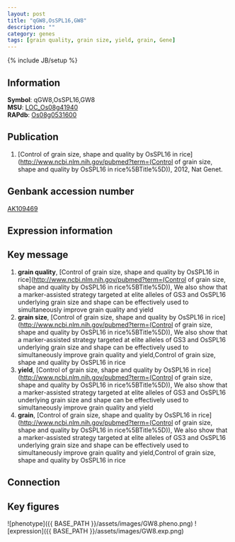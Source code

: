 ```yaml
---
layout: post
title: "qGW8,OsSPL16,GW8"
description: ""
category: genes
tags: [grain quality, grain size, yield, grain, Gene]
---
```

{% include JB/setup %}

## Information
__Symbol__: qGW8,OsSPL16,GW8  
__MSU__: [LOC_Os08g41940](http://rice.plantbiology.msu.edu/cgi-bin/ORF_infopage.cgi?orf=LOC_Os08g41940)  
__RAPdb__: [Os08g0531600](http://rapdb.dna.affrc.go.jp/viewer/gbrowse_details/irgsp1?name=Os08g0531600)  

## Publication
1. [Control of grain size, shape and quality by OsSPL16 in rice](http://www.ncbi.nlm.nih.gov/pubmed?term=(Control of grain size, shape and quality by OsSPL16 in rice%5BTitle%5D)), 2012, Nat Genet.

## Genbank accession number
[AK109469](http://www.ncbi.nlm.nih.gov/nuccore/AK109469)

## Expression information

## Key message
1. __grain quality__, [Control of grain size, shape and quality by OsSPL16 in rice](http://www.ncbi.nlm.nih.gov/pubmed?term=(Control of grain size, shape and quality by OsSPL16 in rice%5BTitle%5D)),  We also show that a marker-assisted strategy targeted at elite alleles of GS3 and OsSPL16 underlying grain size and shape can be effectively used to simultaneously improve grain quality and yield
2. __grain size__, [Control of grain size, shape and quality by OsSPL16 in rice](http://www.ncbi.nlm.nih.gov/pubmed?term=(Control of grain size, shape and quality by OsSPL16 in rice%5BTitle%5D)),  We also show that a marker-assisted strategy targeted at elite alleles of GS3 and OsSPL16 underlying grain size and shape can be effectively used to simultaneously improve grain quality and yield,Control of grain size, shape and quality by OsSPL16 in rice
3. __yield__, [Control of grain size, shape and quality by OsSPL16 in rice](http://www.ncbi.nlm.nih.gov/pubmed?term=(Control of grain size, shape and quality by OsSPL16 in rice%5BTitle%5D)),  We also show that a marker-assisted strategy targeted at elite alleles of GS3 and OsSPL16 underlying grain size and shape can be effectively used to simultaneously improve grain quality and yield
4. __grain__, [Control of grain size, shape and quality by OsSPL16 in rice](http://www.ncbi.nlm.nih.gov/pubmed?term=(Control of grain size, shape and quality by OsSPL16 in rice%5BTitle%5D)),  We also show that a marker-assisted strategy targeted at elite alleles of GS3 and OsSPL16 underlying grain size and shape can be effectively used to simultaneously improve grain quality and yield,Control of grain size, shape and quality by OsSPL16 in rice

## Connection

## Key figures
![phenotype]({{ BASE_PATH }}/assets/images/GW8.pheno.png)
![expression]({{ BASE_PATH }}/assets/images/GW8.exp.png)


